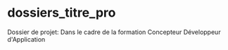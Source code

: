 # dossiers_titre_pro

Dossier de projet: 
Dans le cadre de la formation Concepteur Développeur d'Application
